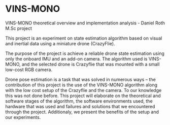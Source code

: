 # VINS-MONO
VINS-MONO theoretical overview and implementation analysis - Daniel Roth M.Sc project

This project  is an experiment on state estimation algorithm based on visual and inertial data using a miniature drone (CrazyFlie).

The purpose of the project is achieve a reliable drone state estimation using only the onboard IMU and an add-on camera. The algorithm used is VINS-MONO, and the selected drone is Crazyflie that was mounted with a small low-cost RGB camera.

Drone pose estimation is a task that was solved in numerous ways – the contribution of this project is the use of the VINS-MONO algorithm along with the low cost setup of the Crazyflie and the camera. To our knowledge this was not done before.
This project will elaborate on the theoretical and software stages of the algorithm, the software environments used, the hardware that was used and failures and solutions that we encountered through the project.
Additionaly, we present the benefits of the setup and our experiments.

